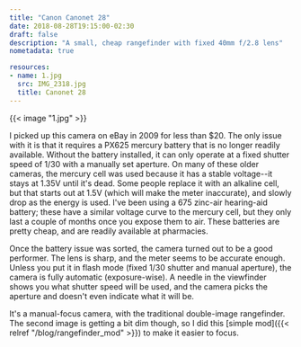 ```yaml
---
title: "Canon Canonet 28"
date: 2018-08-28T19:15:00-02:30
draft: false
description: "A small, cheap rangefinder with fixed 40mm f/2.8 lens"
nometadata: true

resources:
- name: 1.jpg
  src: IMG_2318.jpg
  title: Canonet 28
---
```


{{< image "1.jpg" >}}

I picked up this camera on eBay in 2009 for less than $20. The only issue with it is that it requires a PX625 mercury battery that is no longer readily available. Without the battery installed, it can only operate at a fixed shutter speed of 1/30 with a manually set aperture. On many of these older cameras, the mercury cell was used because it has a stable voltage--it stays at 1.35V until it's dead. Some people replace it with an alkaline cell, but that starts out at 1.5V (which will make the meter inaccurate), and slowly drop as the energy is used. I've been using a 675 zinc-air hearing-aid battery; these have a similar voltage curve to the mercury cell, but they only last a couple of months once you expose them to air. These batteries are pretty cheap, and are readily available at pharmacies.

Once the battery issue was sorted, the camera turned out to be a good performer. The lens is sharp, and the meter seems to be accurate enough. Unless you put it in flash mode (fixed 1/30 shutter and manual aperture), the camera is fully automatic (exposure-wise). A needle in the viewfinder shows you what shutter speed will be used, and the camera picks the aperture and doesn't even indicate what it will be.

It's a manual-focus camera, with the traditional double-image rangefinder. The second image is getting a bit dim though, so I did this [simple mod]({{< relref "/blog/rangefinder_mod" >}}) to make it easier to focus.

